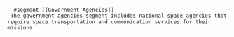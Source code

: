     - #segment [[Government Agencies]]
     The government agencies segment includes national space agencies that require space transportation and communication services for their missions.

